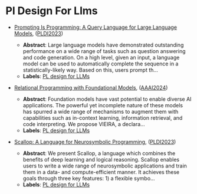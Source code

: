 # Pl Design For Llms

- [Prompting Is Programming: A Query Language for Large Language Models](../venues/PLDI2023/paper_1.md), ([PLDI2023](../venues/PLDI2023/README.md))

  - **Abstract**: Large language models have demonstrated outstanding performance on a wide range of tasks such as question answering and code generation.  On a high level, given an input, a language model can be used to automatically complete the sequence in a statistically-likely way. Based on this, users prompt th...
  - **Labels**: [PL design for LLMs](PL_design_for_LLMs.md)


- [Relational Programming with Foundational Models](../venues/AAAI2024/paper_2.md), ([AAAI2024](../venues/AAAI2024/README.md))

  - **Abstract**: Foundation models have vast potential to enable diverse AI applications. The powerful yet incomplete nature of these models has spurred a wide range of mechanisms to augment them with capabilities such as in-context learning, information retrieval, and code interpreting. We propose VIEIRA, a declara...
  - **Labels**: [PL design for LLMs](PL_design_for_LLMs.md)


- [Scallop: A Language for Neurosymbolic Programming](../venues/PLDI2023/paper_2.md), ([PLDI2023](../venues/PLDI2023/README.md))

  - **Abstract**: We present Scallop, a language which combines the benefits of deep learning and logical reasoning. Scallop enables users to write a wide range of neurosymbolic applications and train them in a data- and compute-efficient manner. It achieves these goals through three key features: 1) a flexible symbo...
  - **Labels**: [PL design for LLMs](PL_design_for_LLMs.md)

